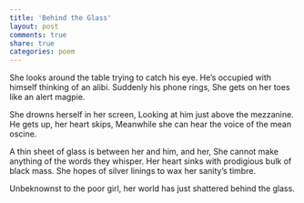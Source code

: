 ```yaml
---
title: 'Behind the Glass'
layout: post
comments: true
share: true
categories: poem
---
```

She looks around the table trying to catch his eye.
He’s occupied with himself thinking of an alibi.
Suddenly his phone rings,
She gets on her toes like an alert magpie.

She drowns herself in her screen,
Looking at him just above the mezzanine.
He gets up, her heart skips,
Meanwhile she can hear the voice of the mean oscine.

A thin sheet of glass is between her and him, and her,
She cannot make anything of the words they whisper.
Her heart sinks with prodigious bulk of black mass.
She hopes of silver linings to wax her sanity’s timbre.

Unbeknownst to the poor girl, her world has just shattered behind the glass.
